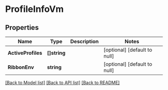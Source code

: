 # ProfileInfoVm

## Properties
Name | Type | Description | Notes
------------ | ------------- | ------------- | -------------
**ActiveProfiles** | **[]string** |  | [optional] [default to null]
**RibbonEnv** | **string** |  | [optional] [default to null]

[[Back to Model list]](../README.md#documentation-for-models) [[Back to API list]](../README.md#documentation-for-api-endpoints) [[Back to README]](../README.md)


